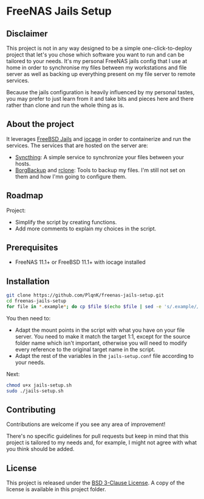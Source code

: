 # FreeNAS Jails Setup

## Disclaimer

This project is not in any way designed to be a simple one-click-to-deploy project that let's you chose which software you want to run and can be tailored to your needs. It's my personal FreeNAS jails config that I use at home in order to synchronise my files between my workstations and file server as well as backing up everything present on my file server to remote services.

Because the jails configuration is heavily influenced by my personal tastes, you may prefer to just learn from it and take bits and pieces here and there rather than clone and run the whole thing as is.

## About the project

It leverages [FreeBSD Jails](https://www.freebsd.org/doc/handbook/jails.html) and [iocage](https://github.com/iocage/iocage) in order to containerize and run the services. The services that are hosted on the server are:

- [Syncthing](https://syncthing.net/): A simple service to synchronize your files between your hosts.
- [BorgBackup](https://www.borgbackup.org/) and [rclone](https://rclone.org/): Tools to backup my files. I'm still not set on them and how I'mn going to configure them.

## Roadmap

Project:

- Simplify the script by creating functions.
- Add more comments to explain my choices in the script.

## Prerequisites

- FreeNAS 11.1+ or FreeBSD 11.1+ with iocage installed

## Installation

```bash
git clone https://github.com/PlqnK/freenas-jails-setup.git
cd freenas-jails-setup
for file in *.example*; do cp $file $(echo $file | sed -e 's/.example//'); done
```

You then need to:

- Adapt the mount points in the script with what you have on your file server. You need to make it match the target 1:1, except for the source folder name which isn't important, otherwise you will need to modify every reference to the original target name in the script.
- Adapt the rest of the variables in the `jails-setup.conf` file according to your needs.

Next:

```bash
chmod u+x jails-setup.sh
sudo ./jails-setup.sh
```

## Contributing

Contributions are welcome if you see any area of improvement!

There's no specific guidelines for pull requests but keep in mind that this project is tailored to my needs and, for example, I might not agree with what you think should be added.

## License

This project is released under the [BSD 3-Clause License](https://opensource.org/licenses/BSD-3-Clause). A copy of the license is available in this project folder.